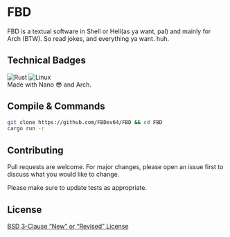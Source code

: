 # FBD

FBD is a textual software in Shell or Hell(as ya want, pal) and mainly for Arch (BTW). So read jokes, and everything ya want. huh. <br>

## Technical Badges
![Rust](https://img.shields.io/badge/rust-%23000000.svg?style=for-the-badge&logo=rust&logoColor=white)
![Linux](https://img.shields.io/badge/Linux-FCC624?style=for-the-badge&logo=linux&logoColor=black)
<br>Made with Nano 😎 and Arch.

## Compile & Commands
```bash
git clone https://github.com/FBDev64/FBD && cd FBD
cargo run -r
```

## Contributing

Pull requests are welcome. For major changes, please open an issue first
to discuss what you would like to change.

Please make sure to update tests as appropriate.

## License

[BSD 3-Clause “New” or “Revised” License](https://choosealicense.com/licenses/bsd-3-clause/)
